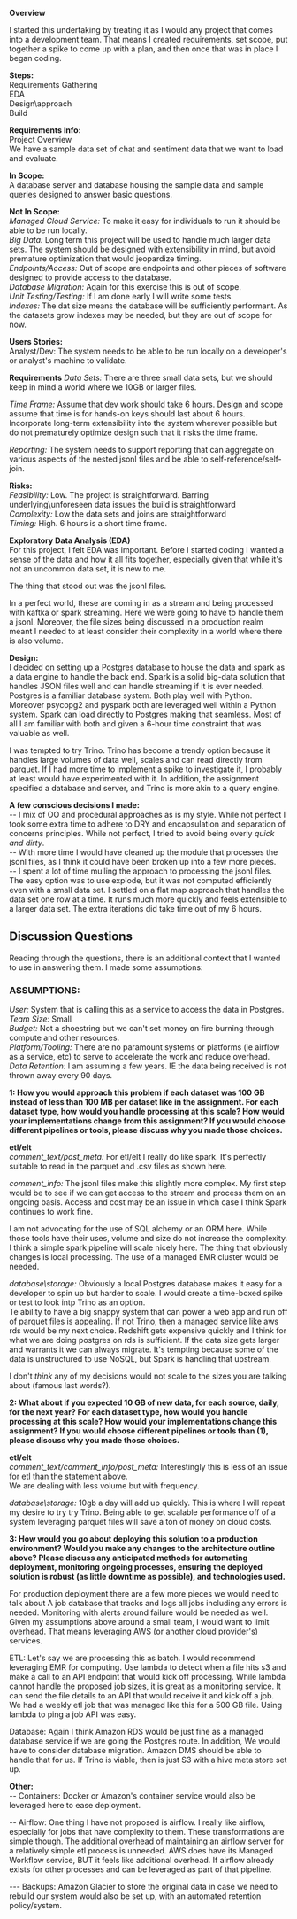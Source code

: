**Overview**

I started this undertaking by treating it as I would any project that comes into a development 
team.  That means I created requirements, set scope, put together a spike to come up with
a plan, and then once that was in place I began coding.

**Steps:**\
Requirements Gathering\
EDA\
Design\approach\
Build


**Requirements Info:**\
Project Overview\
We have a sample data set of chat and sentiment data that we want to load 
and evaluate.


**In Scope:**\
A database server and database housing the sample data and sample 
queries designed to answer basic questions.

**Not In Scope:** \
_Managed Cloud Service:_ To make it easy for individuals to run it should be able 
to be run locally.\
_Big Data:_  Long term this project will be used to handle much larger data 
sets.  The system should be designed with extensibility in mind, 
but avoid premature optimization that would jeopardize timing.\
_Endpoints/Access:_ Out of scope are endpoints and other pieces of software
designed to provide access to the database.\
_Database Migration:_  Again for this exercise this is out of scope.\
_Unit Testing/Testing:_ If I am done early I will write some tests.\
_Indexes:_ The dat size means the database will be sufficiently performant.  As the 
datasets grow indexes may be needed, but they are out of scope for now.

**Users Stories:**  
Analyst/Dev:  The system needs to be able to be run locally on a developer's
or analyst's machine to validate.

**Requirements**
_Data Sets:_ There are three small data sets, but we should 
keep in mind a world where we 10GB or larger files.

_Time Frame:_  Assume that dev work should take 6 hours.  Design and scope assume that time is for hands-on keys
should last about 6 hours.  Incorporate long-term extensibility into the 
system wherever possible but do not prematurely optimize design such that it 
risks the time frame.

_Reporting:_  The system needs to support reporting that can aggregate on various aspects of the 
nested jsonl files and be able to self-reference/self-join.

**Risks:**\
_Feasibility:_  Low.  The project is straightforward.  Barring underlying\unforeseen
data issues the build is straightforward\
_Complexity:_  Low the data sets and joins are straightforward\
_Timing:_  High.  6 hours is a short time frame.

**Exploratory Data Analysis (EDA)**\
For this project, I felt EDA was important.  Before I started coding I wanted a sense 
of the data and how it all fits together, especially given that while it's not an uncommon
data set, it is new to me.

The thing that stood out was the jsonl files.  

In a perfect world, these are coming in as a stream and being processed 
with kaftka or spark streaming.  Here we were going to have to handle 
them a jsonl.  Moreover, the file sizes being discussed in a production 
realm meant I needed to at least consider their complexity in a 
world where there is also volume.

**Design:**\
I decided on setting up a Postgres database to house the data and spark as a data
engine to handle the back end.  Spark is a solid big-data solution that handles 
JSON files well and can handle streaming if it is ever needed.  Postgres is a familiar 
database system.  Both play well with Python.  Moreover psycopg2 and pyspark 
both are leveraged well within a Python system.  Spark can load directly to Postgres 
making that seamless.  Most of all I am familiar with both and given a 6-hour time 
constraint that was valuable as well.

I was tempted to try Trino.  Trino has become a trendy option because it handles
large volumes of data well, scales and can read directly from parquet.  If I had more
time to implement a spike to investigate it, I probably at least would have 
experimented with it.  In addition, the assignment specified a database and server,
and Trino is more akin to a query engine.

**A few conscious decisions I made:**\
-- I mix of OO and procedural approaches as is my style.  While not perfect I took some extra
time to adhere to DRY and encapsulation and separation of concerns principles.  While not
perfect, I tried to avoid being overly _quick and dirty_.\
-- With more time I would have cleaned up the module that processes the jsonl files, as I think it 
could have been broken up into a few more pieces.\
-- I spent a lot of time mulling the approach to processing the jsonl files.   The easy option 
was to use explode, but it was not computed efficiently even with a small data set.  I settled on 
a flat map approach that handles the data set one row at a time.  It runs much more quickly
and feels extensible to a larger data set.  The extra iterations did take time out of my 6 hours.


## **Discussion Questions**

Reading through the questions, there is an additional context that I wanted to use in answering them.
I made some assumptions:

### **ASSUMPTIONS:**
_User:_  System that is calling this as a service to access the data in Postgres.\
_Team Size:_ Small\
_Budget:_ Not a shoestring but we can't set money on fire burning through compute 
and other resources.\
_Platform/Tooling:_  There are no paramount systems or platforms 
(ie airflow as a service, etc) to serve to accelerate the work and reduce overhead.\
_Data Retention:_  I am assuming a few years.  IE the data being received is not thrown
away every 90 days.


**1: How you would approach this problem if each dataset was 100 GB instead of less than 
100 MB per dataset like in the assignment.  For each dataset type, how would you handle 
processing at this scale? How would your implementations change from this assignment? 
If you would choose different pipelines or tools, please discuss why you made those choices.**

**etl/elt**\
_comment_text/post_meta:_ For etl/elt I really do like spark.  It's perfectly suitable to
read in the parquet and .csv files as shown here.

_comment_info:_  The jsonl files make this slightly more complex.  My first step would be
to see if we can get access to the stream and process them on an ongoing basis.  Access and cost 
may be an issue in which case I think Spark continues to work fine.

I am not advocating for the use of SQL alchemy or an ORM here.  While those tools have their uses, volume and size do not increase the complexity.  I think a simple spark pipeline will scale nicely here.
The thing that obviously changes is local processing.  The use of a managed EMR cluster would be needed.

_database\storage:_  Obviously a local Postgres database makes it easy for a developer to spin up
but harder to scale.  I would create a time-boxed spike or test to look intp Trino as an option.  
Te ability to have a big snappy system that can power a web app and run off of parquet files is 
appealing.  If not Trino, then a managed service like aws rds would be my next choice.  Redshift gets 
expensive quickly and I think for what we are doing postgres on rds is sufficient.  If the data 
size gets larger and warrants it we can always migrate.  It's tempting because some of the data 
is unstructured to use NoSQL, but Spark is handling that upstream.

I don't _think_ any of my decisions would not scale to the sizes you are talking 
about (famous last words?).

**2: What about if you expected 10 GB of new data, for each source, daily, for the next year? 
For each dataset type, how would you handle processing at this scale? How would your 
implementations change this assignment? If you would choose different pipelines or tools than 
(1), please discuss why you made those choices.** 

**etl/elt**\
_comment_text/comment_info/post_meta:_ Interestingly this is less of an issue for etl than the statement above.  
We are dealing with less volume but with frequency.

_database\storage:_  10gb a day will add up quickly. This is where I will repeat my desire to try
try Trino.  Being able to get scalable performance off of a system leveraging parquet files will save a
ton of money on cloud costs.

**3: How would you go about deploying this solution to a production environment? Would you 
make any changes to the architecture outline above? Please discuss any anticipated methods 
for automating deployment, monitoring ongoing processes, ensuring the deployed solution is 
robust (as little downtime as possible), and technologies used.**

For production deployment there are a few more pieces we would need to talk about  A job database 
that tracks and logs all jobs including any errors is needed.   Monitoring with alerts around 
failure would be needed as well.  Given my assumptions above around a small team, I would want to
limit overhead.  That means leveraging AWS (or another cloud provider's) services.

ETL: Let's say we are processing this as batch.  I would recommend leveraging EMR for computing.
Use lambda to detect when a file hits s3 and make a call to an API endpoint that would kick 
off processing.  While lambda cannot handle the proposed job sizes, it is great as a monitoring
service.  It can send the file details to an API that would receive it and kick off a job.  We 
had a weekly etl job that was managed like this for a 500 GB file.  Using lambda to ping a job
API was easy.

Database:  Again I think Amazon RDS would be just fine as a managed database service if we
are going the Postgres route.  In addition, We would have to consider database migration.  Amazon 
DMS should be able to handle that for us.   If Trino is viable, then is just S3 with a hive 
meta store set up.

**Other:**\
-- Containers: Docker or Amazon's container service would also be leveraged here to ease deployment. 

-- Airflow:  One thing I have not proposed is airflow.  I really like airflow, especially for jobs that 
have complexity to them.  These transformations are simple though.  The additional overhead 
of maintaining an airflow server for a relatively simple etl process is unneeded.  AWS does have 
its Managed Workflow service, BUT it feels like additional overhead.  If airflow
already exists for other processes and can be leveraged as part of that pipeline.

--- Backups: Amazon Glacier to store the original data in case we need to rebuild our system would 
also be set up, with an automated retention policy/system.

